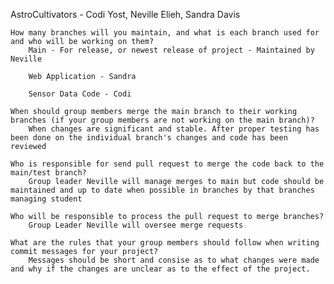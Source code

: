 AstroCultivators - Codi Yost, Neville Elieh, Sandra Davis

	How many branches will you maintain, and what is each branch used for and who will be working on them?
		Main - For release, or newest release of project - Maintained by Neville
  
		Web Application - Sandra
  
		Sensor Data Code - Codi
	
	When should group members merge the main branch to their working branches (if your group members are not working on the main branch)?
		When changes are significant and stable. After proper testing has been done on the individual branch's changes and code has been reviewed

	Who is responsible for send pull request to merge the code back to the main/test branch?
		Group leader Neville will manage merges to main but code should be maintained and up to date when possible in branches by that branches managing student

	Who will be responsible to process the pull request to merge branches?
		Group Leader Neville will oversee merge requests

	What are the rules that your group members should follow when writing commit messages for your project?
		Messages should be short and consise as to what changes were made and why if the changes are unclear as to the effect of the project.
